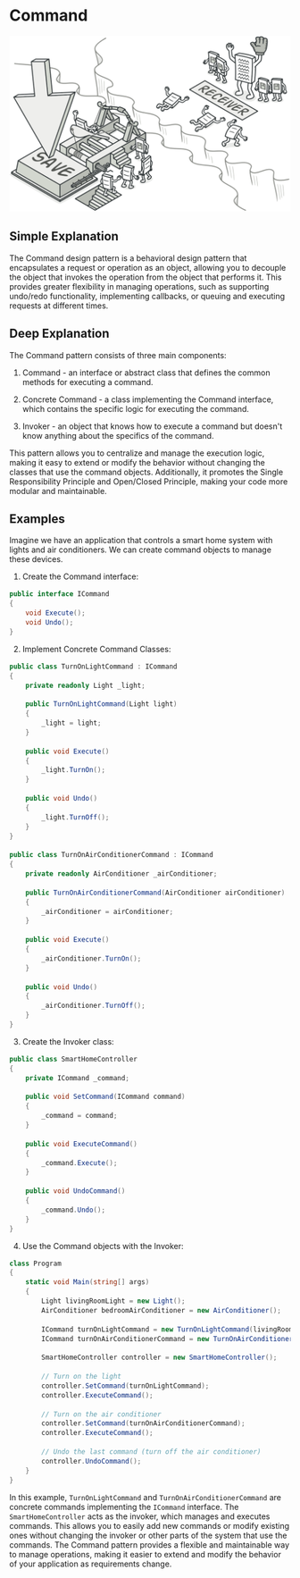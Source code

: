 # Command

![](../Assets/command.png)

## Simple Explanation

The Command design pattern is a behavioral design pattern that encapsulates a request or operation as an object, allowing you to decouple the object that invokes the operation from the object that performs it. This provides greater flexibility in managing operations, such as supporting undo/redo functionality, implementing callbacks, or queuing and executing requests at different times.

## Deep Explanation

The Command pattern consists of three main components:

1. Command - an interface or abstract class that defines the common methods for executing a command.

2. Concrete Command - a class implementing the Command interface, which contains the specific logic for executing the command.

3. Invoker - an object that knows how to execute a command but doesn't know anything about the specifics of the command.

This pattern allows you to centralize and manage the execution logic, making it easy to extend or modify the behavior without changing the classes that use the command objects. Additionally, it promotes the Single Responsibility Principle and Open/Closed Principle, making your code more modular and maintainable.

## Examples

Imagine we have an application that controls a smart home system with lights and air conditioners. We can create command objects to manage these devices.

1. Create the Command interface:

```C#
public interface ICommand
{
    void Execute();
    void Undo();
}
```

2. Implement Concrete Command Classes:

```C#
public class TurnOnLightCommand : ICommand
{
    private readonly Light _light;

    public TurnOnLightCommand(Light light)
    {
        _light = light;
    }

    public void Execute()
    {
        _light.TurnOn();
    }

    public void Undo()
    {
        _light.TurnOff();
    }
}

public class TurnOnAirConditionerCommand : ICommand
{
    private readonly AirConditioner _airConditioner;

    public TurnOnAirConditionerCommand(AirConditioner airConditioner)
    {
        _airConditioner = airConditioner;
    }

    public void Execute()
    {
        _airConditioner.TurnOn();
    }

    public void Undo()
    {
        _airConditioner.TurnOff();
    }
}
```

3. Create the Invoker class:

```C#
public class SmartHomeController
{
    private ICommand _command;

    public void SetCommand(ICommand command)
    {
        _command = command;
    }

    public void ExecuteCommand()
    {
        _command.Execute();
    }

    public void UndoCommand()
    {
        _command.Undo();
    }
}
```

4. Use the Command objects with the Invoker:

```C#
class Program
{
    static void Main(string[] args)
    {
        Light livingRoomLight = new Light();
        AirConditioner bedroomAirConditioner = new AirConditioner();

        ICommand turnOnLightCommand = new TurnOnLightCommand(livingRoomLight);
        ICommand turnOnAirConditionerCommand = new TurnOnAirConditionerCommand(bedroomAirConditioner);

        SmartHomeController controller = new SmartHomeController();

        // Turn on the light
        controller.SetCommand(turnOnLightCommand);
        controller.ExecuteCommand();

        // Turn on the air conditioner
        controller.SetCommand(turnOnAirConditionerCommand);
        controller.ExecuteCommand();

        // Undo the last command (turn off the air conditioner)
        controller.UndoCommand();
    }
}
```

In this example, `TurnOnLightCommand` and `TurnOnAirConditionerCommand` are concrete commands implementing the `ICommand` interface. The `SmartHomeController` acts as the invoker, which manages and executes commands. This allows you to easily add new commands or modify existing ones without changing the invoker or other parts of the system that use the commands. The Command pattern provides a flexible and maintainable way to manage operations, making it easier to extend and modify the behavior of your application as requirements change.